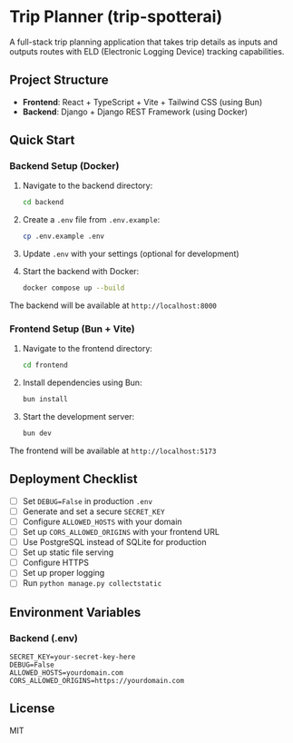# Trip Planner (trip-spotterai)

A full-stack trip planning application that takes trip details as inputs and outputs routes with ELD (Electronic Logging Device) tracking capabilities.

## Project Structure

- **Frontend**: React + TypeScript + Vite + Tailwind CSS (using Bun)
- **Backend**: Django + Django REST Framework (using Docker)

## Quick Start

### Backend Setup (Docker)

1. Navigate to the backend directory:

   ```bash
   cd backend
   ```

2. Create a `.env` file from `.env.example`:

   ```bash
   cp .env.example .env
   ```

3. Update `.env` with your settings (optional for development)

4. Start the backend with Docker:
   ```bash
   docker compose up --build
   ```

The backend will be available at `http://localhost:8000`

### Frontend Setup (Bun + Vite)

1. Navigate to the frontend directory:

   ```bash
   cd frontend
   ```

2. Install dependencies using Bun:

   ```bash
   bun install
   ```

3. Start the development server:
   ```bash
   bun dev
   ```

The frontend will be available at `http://localhost:5173`

## Deployment Checklist

- [ ] Set `DEBUG=False` in production `.env`
- [ ] Generate and set a secure `SECRET_KEY`
- [ ] Configure `ALLOWED_HOSTS` with your domain
- [ ] Set up `CORS_ALLOWED_ORIGINS` with your frontend URL
- [ ] Use PostgreSQL instead of SQLite for production
- [ ] Set up static file serving
- [ ] Configure HTTPS
- [ ] Set up proper logging
- [ ] Run `python manage.py collectstatic`

## Environment Variables

### Backend (.env)

```
SECRET_KEY=your-secret-key-here
DEBUG=False
ALLOWED_HOSTS=yourdomain.com
CORS_ALLOWED_ORIGINS=https://yourdomain.com
```

## License

MIT
